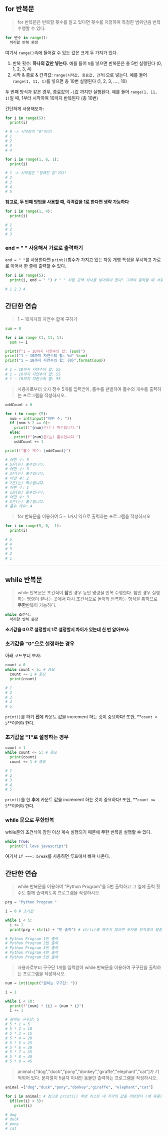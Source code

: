 ## for 반복문

> for 반복문은 반복할 횟수를 알고 있다면 횟수를 지정하여 특정한 범위만큼 반복 수행할 수 있다.

```py
for 변수 in range():
  처리할 반복 문장
```

여기서 `range()`속에 들어갈 수 있는 값은 크게 두 가지가 있다.

1. 반복 횟수: **하나의 값만 넣는다**. 예를 들어 `5`를 넣으면 반복문은 총 5번 실행된다 (0, 1, 2, 3, 4)
2. 시작 & 종료 & 간격값: `range(시작값, 종료값, 간격)`으로 넣는다. 예를 들어 `range(1, 11, 1)`를 넣으면 총 10번 실행된다 (1, 2, 3, ... , 10)

두 번째 방식과 같은 경우, 종료값의 `-1`값 까지만 실행된다. 예를 들어 `range(1, 11, 1)`일 때, 1부터 시작하여 10까지 반복된다 (총 10번)

간단하게 사용해보자:

```py
for i in range(5):
  print(i)

# 0 -> 시작점이 "0"이다!
# 1
# 2
# 3
# 4

for i in range(1, 6, 1):
  print(i)

# 1 -> 시작점은 "정해진 값"이다!
# 2
# 3
# 4
# 5
```

**참고로, 두 번째 방법을 사용할 때, 각격값을 1로 한다면 생략 가능하다**

```py
for i in range(1, 4):
  print(i)

# 1
# 2
# 3
```

### end = " " 사용해서 가로로 출력하기

`end = " "`를 사용한다면 `print()`함수가 가지고 있는 자동 개행 특성을 무시하고 가로로 이어서 한 줄에 출력할 수 있다.

```py
for i in range(5):
  print(i, end = " ") # " " 처럼 공백 하나를 넣어줘야 한다! 그래야 출력될 때 서로 간격이 생긴다.

# 1 2 3 4
```

## 간단한 연습

> 1 ~ 10까지의 자연수 합계 구하기

```py
sum = 0

for i in range (1, 11, 1):
  sum += i

print(f"1 ~ 10까지 자연수의 합: {sum}")
print("1 ~ 10까지 자연수의 합: %d" %sum)
print("1 ~ 10까지 자연수의 합: {0}".format(sum))

# 1 ~ 10까지 자연수의 합: 55
# 1 ~ 10까지 자연수의 합: 55
# 1 ~ 10까지 자연수의 합: 55
```

> 사용자로부터 숫자 정수 5개를 입력받아, 홀수를 판별하여 홀수의 개수를 출력하는 프로그램을 작성하시오.

```py
oddCount = 0

for i in range (5):
  num = int(input("어떤 수: "))
  if (num % 2 == 0):
    print(f"{num}은(는) 짝수입니다.")
  else:
    print(f"{num}은(는) 홀수입니다.")
    oddCount += 1

print(f"홀수 개수: {oddCount}")

# 어떤 수: 5
# 5은(는) 홀수입니다.
# 어떤 수: 3
# 3은(는) 홀수입니다.
# 어떤 수: 2
# 2은(는) 짝수입니다.
# 어떤 수: 1
# 1은(는) 홀수입니다.
# 어떤 수: 3
# 3은(는) 홀수입니다.
# 홀수 개수: 4
```

> for 반복문을 이용하여 5 ~ 1까지 역으로 출력하는 프로그램을 작성하시오

```py
for i in range(5, 0, -1):
  print(i)

# 5
# 4
# 3
# 2
# 1
```

---

## while 반복문

> while 반복문은 조건식이 **참**인 경우 동안 명령을 반복 수행한다. 참인 경우 실행하는 명령이 끝나는 곳에서 다시 조건식으로 돌아와 반복하는 형식을 취하므로 **무한**반복이 가능하다.

```py
while 조건식:
  처리할 반복 문장
```

**초기값을 0으로 설정할지 1로 설정할지 차이가 있는데 한 번 알아보자:**

### 초기값을 "0"으로 설정하는 경우

아래 코드부터 보자:

```py
count = 0
while count < 5: # 중요
  count += 1 # 중요
  print(count)

# 1
# 2
# 3
# 4
# 5
```

`print()`를 하기 **전**에 카운트 값을 increment 하는 것이 중요하다! 또한, **`count < 5`**이어야 한다.

### 초기값을 "1"로 설정하는 경우

```py
count = 1
while count <= 5: # 중요
  print(count)
  count += 1 # 중요

# 1
# 2
# 3
# 4
# 5
```

`print()`를 한 **후**에 카운트 값을 increment 하는 것이 중요하다! 또한, **`count <= 5`**이어야 한다.

### while 문으로 무한반복

while문의 조건식이 참인 이상 계속 실행되기 때문에 무한 반복을 실행할 수 있다.

```py
while True:
  print("I love javascript")
```

여기서 `if ~~~: break`를 사용하면 루프에서 빠져 나온다.

## 간단한 연습

> while 반복문을 이용하여 "Python Program"을 5번 출력하고 그 옆에 출력 횟수도 함께 출력되도록 프로그램을 작성하시오.

```py
prg = "Python Program "

i = 0 # 초기값

while i < 5:
  i += 1
  print(prg + str(i) + "번 출력") # str(i)를 해주지 않으면 숫자를 문자열과 합칠 수 없기 때문에 에러가 난다.

# Python Program 1번 출력
# Python Program 2번 출력
# Python Program 3번 출력
# Python Program 4번 출력
# Python Program 5번 출력
```

> 사용자로부터 구구단 1개를 입력받아 while 반복문을 이용하여 구구단을 출력하는 프로그램을 작성하시오.

```py
num = int(input("원하는 구구단: "))

i = 1

while i < 10:
  print(f"{num} * {i} = {num * i}")
  i += 1

# 원하는 구구단: 5
# 5 * 1 = 5
# 5 * 2 = 10
# 5 * 3 = 15
# 5 * 4 = 20
# 5 * 5 = 25
# 5 * 6 = 30
# 5 * 7 = 35
# 5 * 8 = 40
# 5 * 9 = 45
```

> animal=["dog","duck","pony","donkey","giraffe","elephant","cat"]가 기억되어 있다. 문자열이 5글자 이내인 동물만 출력하는 프로그램을 작성하시오.

```py
animal =["dog","duck","pony","donkey","giraffe", "elephant","cat"]

for i in animal: # 참고로 print(i) 하면 리스트 내 각각의 값을 리턴한다 (꽤 유용)
  if(len(i) < 5):
    print(i)

# dog
# duck
# pony
# cat
```
